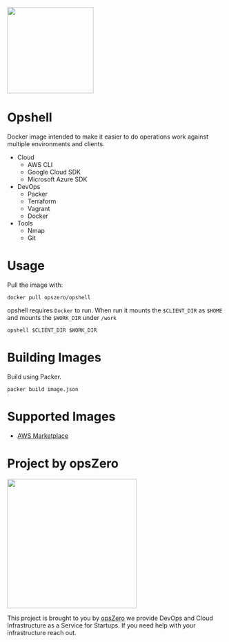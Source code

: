 <img src="http://assets.opszero.com.s3.amazonaws.com/images/Opshell.png" width="200px" />

# Opshell

Docker image intended to make it easier to do operations work against
multiple environments and clients.

 - Cloud
    - AWS CLI
    - Google Cloud SDK
    - Microsoft Azure SDK
 - DevOps
    - Packer
    - Terraform
    - Vagrant
    - Docker
 - Tools
    - Nmap
    - Git

# Usage

Pull the image with:

```
docker pull opszero/opshell
```

opshell requires `Docker` to run. When run it mounts the `$CLIENT_DIR` as
`$HOME` and mounts the `$WORK_DIR` under `/work`

```
opshell $CLIENT_DIR $WORK_DIR
```

# Building Images

Build using Packer.

```
packer build image.json
```

# Supported Images

 - [AWS Marketplace](https://aws.amazon.com/marketplace/pp/B075CLZTFG?qid=1504899558989&sr=0-2&ref_=srh_res_product_title)

# Project by opsZero

<a href="https://www.opszero.com"><img src="http://assets.opszero.com.s3.amazonaws.com/images/opszero_11_29_2016.png" width="300px"/></a>

This project is brought to you by [opsZero](https://www.opszero.com) we
provide DevOps and Cloud Infrastructure as a Service for Startups. If you
need help with your infrastructure reach out.
